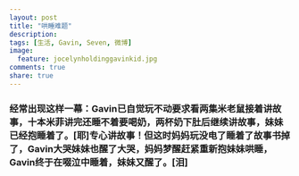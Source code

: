 ```yaml
---
layout: post
title: "哄睡难题"
description: 
tags: [生活, Gavin, Seven, 微博]
image:
  feature: jocelynholdinggavinkid.jpg
comments: true
share: true
---
```


### 经常出现这样一幕：Gavin已自觉玩不动要求看两集米老鼠接着讲故事，十本米菲讲完还睡不着要喝奶，两杯奶下肚后继续讲故事，妹妹已经抱睡着了。[耶]专心讲故事！但这时妈妈玩没电了睡着了故事书掉了，Gavin大哭妹妹也醒了大哭，妈妈梦醒赶紧重新抱妹妹哄睡，Gavin终于在啜泣中睡着，妹妹又醒了。[泪] ###

